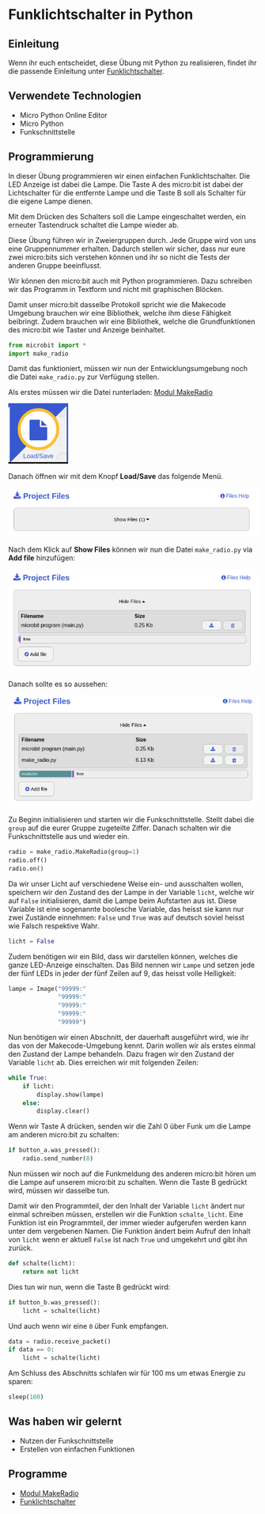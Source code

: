 # Funklichtschalter in Python

## Einleitung

Wenn ihr euch entscheidet, diese Übung mit Python zu realisieren, findet ihr die passende Einleitung unter [Funklichtschalter](../../60_lightswitch/lesson).


## Verwendete Technologien

* Micro Python Online Editor
* Micro Python
* Funkschnittstelle


## Programmierung

In dieser Übung programmieren wir einen einfachen Funklichtschalter. Die LED Anzeige ist dabei die Lampe. Die Taste A des micro:bit ist dabei der Lichtschalter für die entfernte Lampe und die Taste B soll als Schalter für die eigene Lampe dienen.

Mit dem Drücken des Schalters soll die Lampe eingeschaltet werden, ein erneuter Tastendruck schaltet die Lampe wieder ab.

Diese Übung führen wir in Zweiergruppen durch. Jede Gruppe wird von uns eine Gruppennummer erhalten. Dadurch stellen wir sicher, dass nur eure zwei micro:bits sich verstehen können und ihr so nicht die Tests der anderen Gruppe beeinflusst.

Wir können den micro:bit auch mit Python programmieren. Dazu schreiben wir das Programm in Textform und nicht mit graphischen Blöcken.

Damit unser micro:bit dasselbe Protokoll spricht wie die Makecode Umgebung brauchen wir eine Bibliothek, welche ihm diese Fähigkeit beibringt. Zudem brauchen wir eine Bibliothek, welche die Grundfunktionen des micro:bit wie Taster und Anzeige beinhaltet.

```python
from microbit import *
import make_radio
```

Damit das funktioniert, müssen wir nun der Entwicklungsumgebung noch die Datei ```make_radio.py``` zur Verfügung stellen.

Als erstes müssen wir die Datei runterladen: [Modul MakeRadio](./make_radio.py)

![](load_save.png)

Danach öffnen wir mit dem Knopf **Load/Save** das folgende Menü.

![](project_files0.png)

Nach dem Klick auf **Show Files** können wir nun die Datei ```make_radio.py``` via **Add file** hinzufügen:

![](project_files1.png)

Danach sollte es so aussehen:

![](project_files2.png)

Zu Beginn initialisieren und starten wir die Funkschnittstelle. Stellt dabei die ```group``` auf die eurer Gruppe zugeteilte Ziffer. Danach schalten wir die Funkschnittstelle aus und wieder ein.

```python
radio = make_radio.MakeRadio(group=1)
radio.off()
radio.on()
```

Da wir unser Licht auf verschiedene Weise ein- und ausschalten wollen, speichern wir den Zustand des der Lampe in der Variable ```licht```, welche wir auf ```False``` initialisieren, damit die Lampe beim Aufstarten aus ist. Diese Variable ist eine sogenannte boolesche Variable, das heisst sie kann nur zwei Zustände einnehmen: ```False``` und ```True``` was auf deutsch soviel heisst wie Falsch respektive Wahr.

```python
licht = False
```

Zudem benötigen wir ein Bild, dass wir darstellen können, welches die ganze LED-Anzeige einschalten. Das Bild nennen wir ```Lampe``` und setzen jede der fünf LEDs in jeder der fünf Zeilen auf 9, das heisst volle Helligkeit:

```python
lampe = Image("99999:"
              "99999:"
              "99999:"
              "99999:"
              "99999")
```

Nun benötigen wir einen Abschnitt, der dauerhaft ausgeführt wird, wie ihr das von der Makecode-Umgebung kennt. Darin wollen wir als erstes einmal den Zustand der Lampe behandeln. Dazu fragen wir den Zustand der Variable ```licht``` ab. Dies erreichen wir mit folgenden Zeilen:

```python
while True:
    if licht:
        display.show(lampe)
    else:
        display.clear()
```

Wenn wir Taste A drücken, senden wir die Zahl 0 über Funk um die Lampe am anderen micro:bit zu schalten: 

```python
if button_a.was_pressed():
    radio.send_number(0)
```

Nun müssen wir noch auf die Funkmeldung des anderen micro:bit hören um die Lampe auf unserem micro:bit zu schalten. Wenn die Taste B gedrückt wird, müssen wir dasselbe tun.

Damit wir den Programmteil, der den Inhalt der Variable ```licht``` ändert nur einmal schreiben müssen, erstellen wir die Funktion ```schalte_licht```. Eine Funktion ist ein Programmteil, der immer wieder aufgerufen werden kann unter dem vergebenen Namen. Die Funktion ändert beim Aufruf den Inhalt von ```licht``` wenn er aktuell ```False``` ist nach ```True``` und umgekehrt und gibt ihn zurück.
```python
def schalte(licht):
    return not licht
```

Dies tun wir nun, wenn die Taste B gedrückt wird:

```python
if button_b.was_pressed():
    licht = schalte(licht)
```

Und auch wenn wir eine ```0``` über Funk empfangen.

```python
data = radio.receive_packet()
if data == 0:
    licht = schalte(licht)
```

Am Schluss des Abschnitts schlafen wir für 100 ms um etwas Energie zu sparen:

```python
sleep(100)
```



## Was haben wir gelernt

*   Nutzen der Funkschnittstelle
*   Erstellen von einfachen Funktionen

## Programme

*   [Modul MakeRadio](./make_radio.py)
*   [Funklichtschalter](./funklichtschalter.py)
